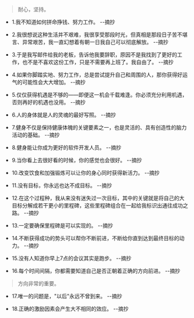 >耐心，坚持。

- 1.我不知道如何拼命挣钱、努力工作。 --摘抄

- 2.我很想说这种生活并不艰难，我很享受那段时光，但真相是那段日子苦不堪言、异常艰苦，我一直幻想着有朝一日我自己可以彻底解放。 --摘抄

- 3.于是我写邮件给我的老板，告诉他我要辞职，原因不是我找到了更好的工作，也不是不喜欢这份工作，只是不需要再上班了。我自由了。 --摘抄

- 4.如果你脚踏实地、努力工作，总是尝试提升自己和周围的人，那你获得好运气的可能性会大大增加。 --摘抄

- 5.仅仅获得机遇是不够的——即便这一机会千载难逢。你必须充分利用机遇，否则再好的机遇也没用。 --摘抄

- 6.人的身体就是人的灵魂的最好写照。 --摘抄

- 7.健身不仅是保持健康体魄的关键要素之一，也是灵活的、具有创造性的脑力活动的基础。 --摘抄

- 8.健身能让你成为更好的软件开发人员。 --摘抄

- 9.当你看上去很好看的时候，你的感觉也会很好。 --摘抄

- 10.改变饮食和加强锻炼可以让你的身心同时获得新活力。 --摘抄

- 11.没有目标，你永远也达不成目标。 --摘抄

- 12.在这个过程种，我从来没有迷失过一次目标，其中的关键就是将自己的大目标分解成若干更小的里程碑，这些里程碑组合在一起给我标识出通往成功之路。 --摘抄

- 13.一定要确保里程碑是可以实现的。 --摘抄

- 14.不断获得成功的势头可以帮你不断前进，不断给你直到达到最终目标的动力。 --摘抄

- 15.没有人知道你早上7点的会议其实是跑步。 --摘抄

- 16.每个时间间隔，你都需要知道自己是否正朝着正确的方向前进。 --摘抄

>方向非常的重要。

- 17.唯一的问题是，"以后"永远不曾到来。 --摘抄

- 18.正确的激励因素会产生大不相同的效应。 --摘抄
